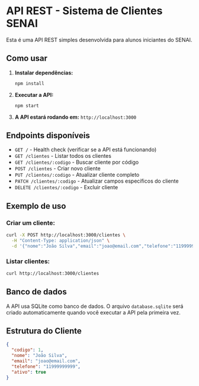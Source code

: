 # API REST - Sistema de Clientes SENAI

Esta é uma API REST simples desenvolvida para alunos iniciantes do SENAI.

## Como usar

1. **Instalar dependências:**
   ```bash
   npm install
   ```

2. **Executar a API:**
   ```bash
   npm start
   ```

3. **A API estará rodando em:** `http://localhost:3000`

## Endpoints disponíveis

- `GET /` - Health check (verificar se a API está funcionando)
- `GET /clientes` - Listar todos os clientes
- `GET /clientes/:codigo` - Buscar cliente por código
- `POST /clientes` - Criar novo cliente
- `PUT /clientes/:codigo` - Atualizar cliente completo
- `PATCH /clientes/:codigo` - Atualizar campos específicos do cliente
- `DELETE /clientes/:codigo` - Excluir cliente

## Exemplo de uso

### Criar um cliente:
```bash
curl -X POST http://localhost:3000/clientes \
  -H "Content-Type: application/json" \
  -d '{"nome":"João Silva","email":"joao@email.com","telefone":"11999999999","ativo":true}'
```

### Listar clientes:
```bash
curl http://localhost:3000/clientes
```

## Banco de dados

A API usa SQLite como banco de dados. O arquivo `database.sqlite` será criado automaticamente quando você executar a API pela primeira vez.

## Estrutura do Cliente

```json
{
  "codigo": 1,
  "nome": "João Silva",
  "email": "joao@email.com",
  "telefone": "11999999999",
  "ativo": true
}
```
